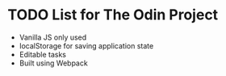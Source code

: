 # TODO List for The Odin Project

* Vanilla JS only used
* localStorage for saving application state
* Editable tasks
* Built using Webpack  
